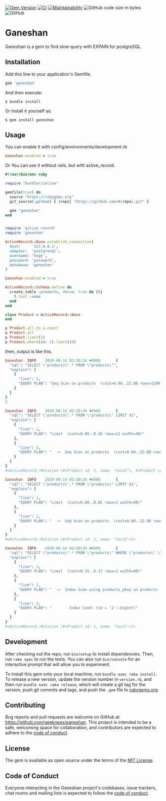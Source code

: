 [![Gem Version](https://badge.fury.io/rb/ganeshan.svg)](https://badge.fury.io/rb/ganeshan)
[![CI](https://github.com/geeknees/ganeshan/actions/workflows/main.yml/badge.svg)](https://github.com/geeknees/ganeshan/actions/workflows/main.yml)
[![Maintainability](https://api.codeclimate.com/v1/badges/c4ba3cd91bb3ade5d8ea/maintainability)](https://codeclimate.com/github/geeknees/ganeshan/maintainability)
![GitHub code size in bytes](https://img.shields.io/github/languages/code-size/geeknees/ganeshan)
![GitHub](https://img.shields.io/github/license/geeknees/ganeshan)

# Ganeshan

Ganeshan is a gem to find slow query with EXPAIN for postgreSQL.

## Installation

Add this line to your application's Gemfile:

```ruby
gem 'ganeshan'
```

And then execute:

    $ bundle install

Or install it yourself as:

    $ gem install ganeshan

## Usage

You can enable it with config/environments/development.rb
```rb
Ganeshan.enabled = true
```

Or You can use it without rails, but with active_record.

```rb
#!/usr/bin/env ruby

require "bundler/inline"

gemfile(true) do
  source "https://rubygems.org"
  git_source(:github) { |repo| "https://github.com/#{repo}.git" }

  gem "ganeshan"
end


require 'active_record'
require 'ganeshan'

ActiveRecord::Base.establish_connection(
  host:     '127.0.0.1',
  adapter:  'postgresql',
  username: 'hoge',
  password: 'password',
  database: 'ganeshan'
)

Ganeshan.enabled = true

ActiveRecord::Schema.define do
  create_table :products, force: true do |t|
    t.text :name
  end
end

class Product < ActiveRecord::Base
end

p Product.all.to_a.count
p Product.all
p Product.limit(1)
p Product.where(id: 1).limit(10)
```

then, output is like this.

```rb
Ganeshan  INFO    2020-08-14 02:30:34 +0900       {
  "sql": "SELECT \"products\".* FROM \"products\"",
  "explain": [
    {
      "line": 1,
      "QUERY PLAN": "Seq Scan on products  (cost=0.00..22.00 rows=1200 width=40)"
    }
  ]
}
2

Ganeshan  INFO    2020-08-14 02:30:34 +0900       {
  "sql": "SELECT \"products\".* FROM \"products\" LIMIT $1",
  "explain": [
    {
      "line": 1,
      "QUERY PLAN": "Limit  (cost=0.00..0.20 rows=11 width=40)"
    },
    {
      "line": 2,
      "QUERY PLAN": "  ->  Seq Scan on products  (cost=0.00..22.00 rows=1200 width=40)"
    }
  ]
}
#<ActiveRecord::Relation [#<Product id: 2, name: "test2">, #<Product id: 1, name: "test1">]>

Ganeshan  INFO    2020-08-14 02:30:34 +0900       {
  "sql": "SELECT \"products\".* FROM \"products\" LIMIT $1",
  "explain": [
    {
      "line": 1,
      "QUERY PLAN": "Limit  (cost=0.00..0.02 rows=1 width=40)"
    },
    {
      "line": 2,
      "QUERY PLAN": "  ->  Seq Scan on products  (cost=0.00..22.00 rows=1200 width=40)"
    }
  ]
}
#<ActiveRecord::Relation [#<Product id: 2, name: "test2">]>

Ganeshan  INFO    2020-08-14 02:30:34 +0900       {
  "sql": "SELECT \"products\".* FROM \"products\" WHERE \"products\".\"id\" = $1 LIMIT $2",
  "explain": [
    {
      "line": 1,
      "QUERY PLAN": "Limit  (cost=0.15..8.17 rows=1 width=40)"
    },
    {
      "line": 2,
      "QUERY PLAN": "  ->  Index Scan using products_pkey on products  (cost=0.15..8.17 rows=1 width=40)"
    },
    {
      "line": 3,
      "QUERY PLAN": "        Index Cond: (id = '1'::bigint)"
    }
  ]
}
#<ActiveRecord::Relation [#<Product id: 1, name: "test1">]>

```
## Development

After checking out the repo, run `bin/setup` to install dependencies. Then, run `rake spec` to run the tests. You can also run `bin/console` for an interactive prompt that will allow you to experiment.

To install this gem onto your local machine, run `bundle exec rake install`. To release a new version, update the version number in `version.rb`, and then run `bundle exec rake release`, which will create a git tag for the version, push git commits and tags, and push the `.gem` file to [rubygems.org](https://rubygems.org).

## Contributing

Bug reports and pull requests are welcome on GitHub at https://github.com/geeknees/ganeshan. This project is intended to be a safe, welcoming space for collaboration, and contributors are expected to adhere to the [code of conduct](https://github.com/geeknees/ganeshan/blob/master/CODE_OF_CONDUCT.md).


## License

The gem is available as open source under the terms of the [MIT License](https://opensource.org/licenses/MIT).

## Code of Conduct

Everyone interacting in the Ganeshan project's codebases, issue trackers, chat rooms and mailing lists is expected to follow the [code of conduct](https://github.com/geeknees/ganeshan/blob/master/CODE_OF_CONDUCT.md).
